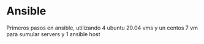 # Ansible

Primeros pasos en ansible, utilizando 4 ubuntu 20.04 vms y un centos 7 vm para sumular servers y 1 ansible host
